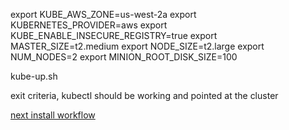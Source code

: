 export KUBE_AWS_ZONE=us-west-2a
export KUBERNETES_PROVIDER=aws
export KUBE_ENABLE_INSECURE_REGISTRY=true
export MASTER_SIZE=t2.medium
export NODE_SIZE=t2.large
export NUM_NODES=2
export MINION_ROOT_DISK_SIZE=100

kube-up.sh

exit criteria, kubectl should be working and pointed at the cluster

[next install workflow](install-aws.md)
